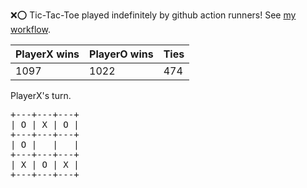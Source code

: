 :x::o: Tic-Tac-Toe played indefinitely by github action runners! See [my workflow](.github/workflows/play.yaml).

|PlayerX wins|PlayerO wins|Ties|
|-|-|-|
|1097|1022|474|

PlayerX's turn.

<pre>
+---+---+---+
| O | X | O |
+---+---+---+
| O |   |   |
+---+---+---+
| X | O | X |
+---+---+---+
</pre>